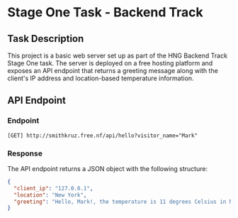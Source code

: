 # Stage One Task - Backend Track

## Task Description

This project is a basic web server set up as part of the HNG Backend Track Stage One task. The server is deployed on a free hosting platform and exposes an API endpoint that returns a greeting message along with the client's IP address and location-based temperature information.

## API Endpoint

### Endpoint
`[GET] http://smithkruz.free.nf/api/hello?visitor_name="Mark"`

### Response
The API endpoint returns a JSON object with the following structure:
```json
{
  "client_ip": "127.0.0.1",
  "location": "New York",
  "greeting": "Hello, Mark!, the temperature is 11 degrees Celsius in New York"
}
